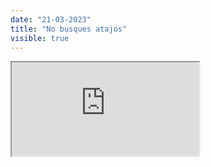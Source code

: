 ```yaml
---
date: "21-03-2023"
title: "No busques atajos"
visible: true
---
```

<iframe src="https://www.youtube.com/embed/ZRtgW4WWuGc" allowfullscreen></iframe>
